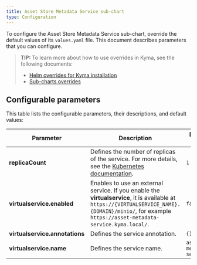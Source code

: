 ```yaml
---
title: Asset Store Metadata Service sub-chart
type: Configuration
---
```


To configure the Asset Store Metadata Service sub-chart, override the default values of its `values.yaml` file. This document describes parameters that you can configure.

>**TIP:** To learn more about how to use overrides in Kyma, see the following documents: 
>* [Helm overrides for Kyma installation](/root/kyma/#configuration-helm-overrides-for-kyma-installation)
>* [Sub-charts overrides](/root/kyma/#configuration-helm-overrides-for-kyma-installation-sub-chart-overrides)

## Configurable parameters

This table lists the configurable parameters, their descriptions, and default values:

| Parameter | Description | Default value |
|-----------|-------------|---------------|
| **replicaCount** | Defines the number of replicas of the service. For more details, see the [Kubernetes documentation](https://kubernetes.io/docs/concepts/workloads/controllers/replicaset/).| `1` |
| **virtualservice.enabled** | Enables to use an external service. If you enable the **virtualservice**, it is available at `https://{VIRTUALSERVICE_NAME}.{DOMAIN}/minio/`, for example `https://asset-metadata-service.kyma.local/`. | `false` |
| **virtualservice.annotations** | Defines the service annotation. | `{}` |
| **virtualservice.name** | Defines the service name. | `asset-metadata-service` |
